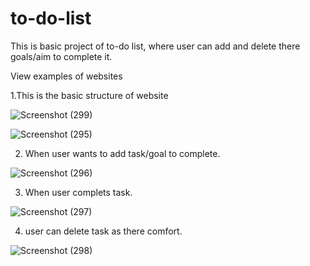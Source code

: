 # to-do-list
This is basic project of to-do list, where user can add and delete there goals/aim to complete it.

View examples of websites
 
 1.This is the basic structure of website 

 ![Screenshot (299)](https://github.com/2019BTECS00022/to-do-list/assets/92231545/fe7a2a27-837f-4f1e-bdf1-2792bc4e8589)


![Screenshot (295)](https://github.com/2019BTECS00022/to-do-list/assets/92231545/2cc60ac7-3a8c-46f4-8c93-02cae788bdd0)

2. When user wants to add task/goal to complete.

![Screenshot (296)](https://github.com/2019BTECS00022/to-do-list/assets/92231545/7caec490-10d3-4ac3-9a5c-f16eee39c782)

   
3. When user complets task.

![Screenshot (297)](https://github.com/2019BTECS00022/to-do-list/assets/92231545/22855fdb-263b-469b-a8e5-27cd4a9ea98e)

4. user can delete task as there comfort.

![Screenshot (298)](https://github.com/2019BTECS00022/to-do-list/assets/92231545/138be26d-0b9f-4d1b-86a6-35e65533f632)
 
